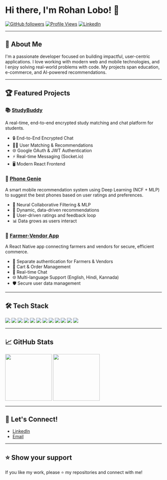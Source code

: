 # Hi there, I'm Rohan Lobo! 👋

[![GitHub followers](https://img.shields.io/github/followers/Rohanlobo15?style=social)](https://github.com/Rohanlobo15?tab=followers)
[![Profile Views](https://komarev.com/ghpvc/?username=Rohanlobo15&color=blue)](https://github.com/Rohanlobo15)
[![LinkedIn]([https://img.shields.io/badge/LinkedIn-blue?logo=linkedin&logoColor=white)](https://www.linkedin.com/in/rohanlobo15/](https://in.linkedin.com/in/rohan-lobo-68b935280))

---

## 🚀 About Me

I'm a passionate developer focused on building impactful, user-centric applications. I love working with modern web and mobile technologies, and I enjoy solving real-world problems with code. My projects span education, e-commerce, and AI-powered recommendations.

---

## 🏆 Featured Projects

### 📚 [StudyBuddy](https://github.com/Rohanlobo15/StudyBuddy)
A real-time, end-to-end encrypted study matching and chat platform for students.
- 🔒 End-to-End Encrypted Chat
- 🧑‍🎓 User Matching & Recommendations
- 🌐 Google OAuth & JWT Authentication
- ⚡ Real-time Messaging (Socket.io)
- 🖥️ Modern React Frontend

### 🤖 [Phone Genie](https://github.com/Rohanlobo15/PhoneGenie)
A smart mobile recommendation system using Deep Learning (NCF + MLP) to suggest the best phones based on user ratings and preferences.
- 🧠 Neural Collaborative Filtering & MLP
- 📱 Dynamic, data-driven recommendations
- 🌟 User-driven ratings and feedback loop
- 📊 Data grows as users interact

### 🚜 [Farmer-Vendor App](https://github.com/Rohanlobo15/Farmer-Vendor-App)
A React Native app connecting farmers and vendors for secure, efficient commerce.
- 🔐 Separate authentication for Farmers & Vendors
- 🛒 Cart & Order Management
- 💬 Real-time Chat
- 🌐 Multi-language Support (English, Hindi, Kannada)
- 🛡️ Secure user data management

---

## 🛠️ Tech Stack

<p align="left">
  <img src="https://img.shields.io/badge/JavaScript-F7DF1E?style=for-the-badge&logo=javascript&logoColor=black"/>
  <img src="https://img.shields.io/badge/TypeScript-3178C6?style=for-the-badge&logo=typescript&logoColor=white"/>
  <img src="https://img.shields.io/badge/React-20232A?style=for-the-badge&logo=react&logoColor=61DAFB"/>
  <img src="https://img.shields.io/badge/React_Native-20232A?style=for-the-badge&logo=react&logoColor=61DAFB"/>
  <img src="https://img.shields.io/badge/Node.js-339933?style=for-the-badge&logo=nodedotjs&logoColor=white"/>
  <img src="https://img.shields.io/badge/Express.js-000000?style=for-the-badge&logo=express&logoColor=white"/>
  <img src="https://img.shields.io/badge/MongoDB-47A248?style=for-the-badge&logo=mongodb&logoColor=white"/>
  <img src="https://img.shields.io/badge/Firebase-FFCA28?style=for-the-badge&logo=firebase&logoColor=black"/>
  <img src="https://img.shields.io/badge/Expo-000020?style=for-the-badge&logo=expo&logoColor=white"/>
  <img src="https://img.shields.io/badge/Socket.io-010101?style=for-the-badge&logo=socket.io&logoColor=white"/>
  <img src="https://img.shields.io/badge/Cloudinary-3448C5?style=for-the-badge&logo=cloudinary&logoColor=white"/>
  <img src="https://img.shields.io/badge/TensorFlow-FF6F00?style=for-the-badge&logo=tensorflow&logoColor=white"/>
</p>

---

## 📈 GitHub Stats

<p align="left">
  <img src="https://github-readme-stats.vercel.app/api?username=Rohanlobo15&show_icons=true&theme=radical" height="150"/>
  <img src="https://github-readme-stats.vercel.app/api/top-langs/?username=Rohanlobo15&layout=compact&theme=radical" height="150"/>
</p>

---

## 🤝 Let's Connect!

- [LinkedIn]([https://www.linkedin.com/in/rohanlobo15/](https://in.linkedin.com/in/rohan-lobo-68b935280))
- [Email](mailto:rohanlobo15@example.com)

---

## ⭐️ Show your support

If you like my work, please ⭐️ my repositories and connect with me!

